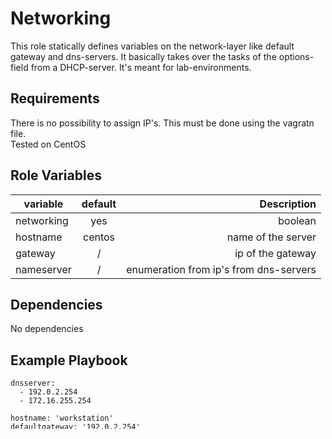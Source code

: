 Networking
=========

This role statically defines variables on the network-layer like default gateway and dns-servers. It basically takes over the tasks of the options-field from a DHCP-server. It's meant for lab-environments.

Requirements
------------

There is no possibility to assign IP's. This must be done using the vagratn file. <br>
Tested on CentOS

Role Variables
--------------

| variable        | default           | Description  |
| ------------- |:-------------:| -----:|
|networking    | yes | boolean |
| hostname    | centos      |   name of the server |
| gateway    | /      |   ip of the gateway |
| nameserver    | /      |  enumeration from ip's from dns-servers |

Dependencies
------------

No dependencies

Example Playbook
----------------
```
dnsserver:
  - 192.0.2.254
  - 172.16.255.254

hostname: 'workstation'
defaultgateway: '192.0.2.254'
```
Author Information
------------------

Written by Thomas Detemmerman to support in a lab-environment.
